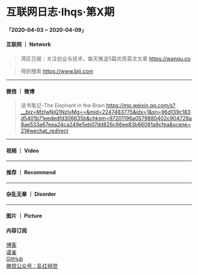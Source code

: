 # 互联网日志·lhqs·第X期


#### 「2020-04-03 ~ 2020-04-09」


#### 互联网 ｜ Network

> 湾区日报：关注创业与技术，每天推送5篇优质英文文章 https://wanqu.co

> 得到搜索 https://www.biji.com

> 

> 

> 

> 

> 

> 



----

#### 微信 ｜ 微博

>  读书笔记-The Elephant in the Brain https://mp.weixin.qq.com/s?__biz=MzIwNjQ1NzIyMg==&mid=2247483775&idx=1&sn=96d139c183d5401b71eededfd306635b&chksm=97201196a0579880402c904728a8ae533a67eea24ca249e5eb07dd826c66ee83b66091a9cfea&scene=21#wechat_redirect

>  

>  

>  

>  

>  

>  

>  





----


#### 视频 ｜ Video


> 

> 

> 

> 

> 

> 

> 



----


#### 推荐 ｜ Recommend

> 

> 

> 

> 

> 

> 



----

#### 杂乱无章 ｜ Disorder


> 

> 

> 

> 

> 

> 

> 

> 








----

#### 图片 ｜ Picture

<!-- ![图片集](http://qiniu.blog.lhqs.ink/log/2020-02-log3/01.jpg) -->




#### 内容订阅

[博客](http://blog.lhqs.ink)<br />
[语雀](https://www.yuque.com/lhqs/notes)<br />
[GitHub](https://github.com/lhqs/network-footpoint)<br />
[微信公众号：乱红倾世](https://weixin.sogou.com/weixin?type=1&ie=utf8&query=乱红倾世)<br />